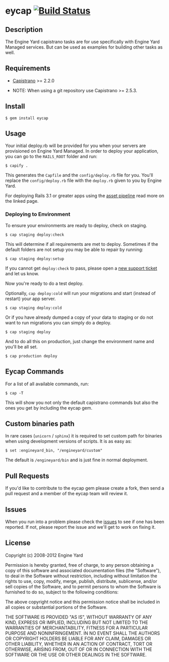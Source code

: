 # eycap [![Build Status](https://secure.travis-ci.org/engineyard/eycap.png)](http://travis-ci.org/engineyard/eycap)


## Description

The Engine Yard capistrano tasks are for use specifically with Engine Yard Managed services.  But can be used as examples for building other tasks as well.

## Requirements

* [Capistrano](https://github.com/capistrano/capistrano) >= 2.2.0

* NOTE: When using a git repository use Capistrano >= 2.5.3.

## Install

    $ gem install eycap

## Usage

Your initial deploy.rb will be provided for you when your servers are provisioned on Engine Yard Managed.  In order to deploy your application, you can go to the `RAILS_ROOT` folder and run:

    $ capify .

This generates the `Capfile` and the `config/deploy.rb` file for you.  You'll replace the `config/deploy.rb` file with the `deploy.rb` given to you by Engine Yard.

For deploying Rails 3.1 or greater apps using the [asset pipeline](https://github.com/engineyard/eycap/wiki/Asset-Pipeline) read more on the linked page.

### Deploying to Environment

To ensure your environments are ready to deploy, check on staging.

    $ cap staging deploy:check

This will determine if all requirements are met to deploy.  Sometimes if the default folders are not setup you may be able to repair by running:

    $ cap staging deploy:setup

If you cannot get `deploy:check` to pass, please open a [new support ticket](https://support.cloud.engineyard.com/tickets/new) and let us know.

Now you're ready to do a test deploy.

Optionally, `cap deploy:cold` will run your migrations and start (instead of restart) your app server.

    $ cap staging deploy:cold

Or if you have already dumped a copy of your data to staging or do not want to run migrations you can simply do a deploy.

    $ cap staging deploy

And to do all this on production, just change the environment name and you'll be all set.

    $ cap production deploy

## Eycap Commands

For a list of all available commands, run:

    $ cap -T

This will show you not only the default capistrano commands but also the ones you get by including the eycap gem.

## Custom binaries path

In rare cases (`unicorn` / `sphinx`) it is required to set custom path for binaries when using
development versions of scripts. It is as easy as:

    $ set :engineyard_bin, "/engineyard/custom"

The default is `/engineyard/bin` and is just fine in normal deployment.

## Pull Requests

If you'd like to contribute to the eycap gem please create a fork, then send a pull request and a member of the eycap team will review it.

## Issues

When you run into a problem please check the [issues](/issues) to see if one has been reported.  If not, please report the issue and we'll get to work on fixing it.
## License

Copyright (c) 2008-2012 Engine Yard

Permission is hereby granted, free of charge, to any person obtaining
a copy of this software and associated documentation files (the
"Software"), to deal in the Software without restriction, including
without limitation the rights to use, copy, modify, merge, publish,
distribute, sublicense, and/or sell copies of the Software, and to
permit persons to whom the Software is furnished to do so, subject to
the following conditions:

The above copyright notice and this permission notice shall be
included in all copies or substantial portions of the Software.

THE SOFTWARE IS PROVIDED "AS IS", WITHOUT WARRANTY OF ANY KIND,
EXPRESS OR IMPLIED, INCLUDING BUT NOT LIMITED TO THE WARRANTIES OF
MERCHANTABILITY, FITNESS FOR A PARTICULAR PURPOSE AND
NONINFRINGEMENT. IN NO EVENT SHALL THE AUTHORS OR COPYRIGHT HOLDERS BE
LIABLE FOR ANY CLAIM, DAMAGES OR OTHER LIABILITY, WHETHER IN AN ACTION
OF CONTRACT, TORT OR OTHERWISE, ARISING FROM, OUT OF OR IN CONNECTION
WITH THE SOFTWARE OR THE USE OR OTHER DEALINGS IN THE SOFTWARE.
